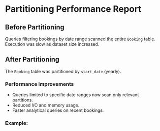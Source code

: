 # Partitioning Performance Report

## Before Partitioning
Queries filtering bookings by date range scanned the entire `Booking` table.  
Execution was slow as dataset size increased.

## After Partitioning
The `Booking` table was partitioned by `start_date` (yearly).

### Performance Improvements
- Queries limited to specific date ranges now scan only relevant partitions.
- Reduced I/O and memory usage.
- Faster analytical queries on recent bookings.

### Example:

